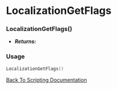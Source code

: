 # LocalizationGetFlags

### LocalizationGetFlags()
- ***Returns:*** 

### Usage

```Lua
LocalizationGetFlags()
```


[Back To Scripting Documentation](../README.md)
